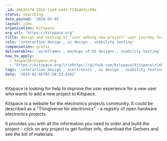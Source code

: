 ```yaml
---
_id: d463b1f0-291b-11e9-a443-f33ba63cc99e
status: searching
date_posted: '2019-02-05'
layout: jobs
organization: Kitspace
org_url: 'https://kitspace.org'
title: Design and testing of "user adding new project" user journey for Kitspace.org
role: 'interaction design , ui design , usability testing'
compensation: gratis
deliverables: 'wireframes , mockups of UI designs , usability testing'
how_to_apply:
  - kaspar@kitspace.org
  - "https://kitspace.org/\r\nhttps://github.com/kitspace/kitspace\r\nhttps://bom-builder.kitspace.org\r\nhttps://riot.im/app/#/room/#kitspace:matrix.org"
tags: 'interaction design , electronics , ui design , usability testing'
date: '2019-02-05T07:58:32.016Z'
---
```

Kitspace is looking for help to improve the user experience for a new user who wants to add a new project to Kitspace.

Kitspace is a website for the electronics projects community. It could be described as a "Thingiverse for electronics" - a registry of open hardware electronics projects. 

It provides you with all the information you need to order and build the project - click on any project to get further info, download the Gerbers and see the bill of materials.
